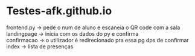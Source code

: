 # Testes-afk.github.io
frontend.py -> pede o num de aluno e escaneia o QR code com a sala <br/>
landingpage -> inicia com os dados do py e confirma<br/>
confirmacao -> o utilizador é redirecionado pra essa pg dps de confirmar<br/>
index -> lista de presenças 
